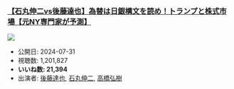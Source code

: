 ### [【石丸伸二vs後藤達也】為替は日銀構文を読め！トランプと株式市場【元NY専門家が予測】](https://www.youtube.com/watch?v=7_sdf9uZUiU)
[![](https://img.youtube.com/vi/7_sdf9uZUiU/sddefault.jpg)](https://www.youtube.com/watch?v=7_sdf9uZUiU)
-   公開日: 2024-07-31
-   視聴数: 1,201,827
-   **いいね数: 21,394**
-   出演者: [後藤達也](/rehacq_fan/people/後藤達也 "wikilink"), [石丸伸二](/rehacq_fan/people/石丸伸二 "wikilink"), [高橋弘樹](/rehacq_fan/people/高橋弘樹 "wikilink")
